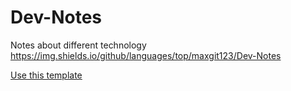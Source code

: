 # Dev-Notes
Notes about different technology
https://img.shields.io/github/languages/top/maxgit123/Dev-Notes

<a class="github-button" href="https://github.com/maxgit123/Dev-Notes/generate" data-icon="octicon-repo-template" aria-label="Use this template maxgit123/Dev-Notes on GitHub">Use this template</a>